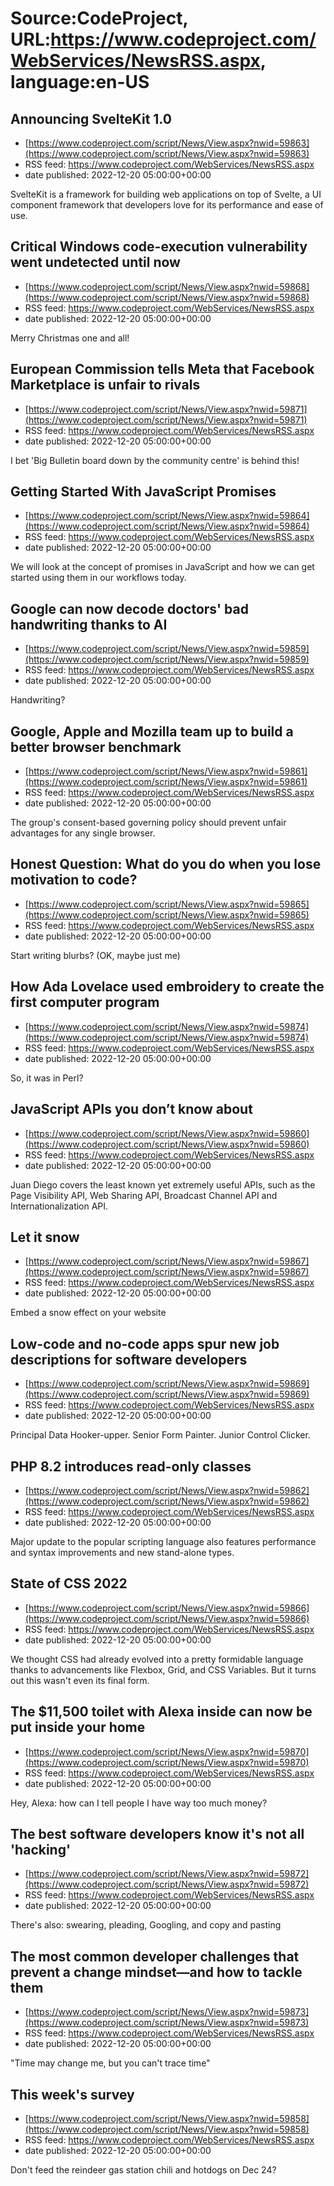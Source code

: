 # Source:CodeProject, URL:https://www.codeproject.com/WebServices/NewsRSS.aspx, language:en-US

## Announcing SvelteKit 1.0
 - [https://www.codeproject.com/script/News/View.aspx?nwid=59863](https://www.codeproject.com/script/News/View.aspx?nwid=59863)
 - RSS feed: https://www.codeproject.com/WebServices/NewsRSS.aspx
 - date published: 2022-12-20 05:00:00+00:00

SvelteKit is a framework for building web applications on top of Svelte, a UI component framework that developers love for its performance and ease of use.

## Critical Windows code-execution vulnerability went undetected until now
 - [https://www.codeproject.com/script/News/View.aspx?nwid=59868](https://www.codeproject.com/script/News/View.aspx?nwid=59868)
 - RSS feed: https://www.codeproject.com/WebServices/NewsRSS.aspx
 - date published: 2022-12-20 05:00:00+00:00

Merry Christmas one and all!

## European Commission tells Meta that Facebook Marketplace is unfair to rivals
 - [https://www.codeproject.com/script/News/View.aspx?nwid=59871](https://www.codeproject.com/script/News/View.aspx?nwid=59871)
 - RSS feed: https://www.codeproject.com/WebServices/NewsRSS.aspx
 - date published: 2022-12-20 05:00:00+00:00

I bet 'Big Bulletin board down by the community centre' is behind this!

## Getting Started With JavaScript Promises
 - [https://www.codeproject.com/script/News/View.aspx?nwid=59864](https://www.codeproject.com/script/News/View.aspx?nwid=59864)
 - RSS feed: https://www.codeproject.com/WebServices/NewsRSS.aspx
 - date published: 2022-12-20 05:00:00+00:00

We will look at the concept of promises in JavaScript and how we can get started using them in our workflows today.

## Google can now decode doctors' bad handwriting thanks to AI
 - [https://www.codeproject.com/script/News/View.aspx?nwid=59859](https://www.codeproject.com/script/News/View.aspx?nwid=59859)
 - RSS feed: https://www.codeproject.com/WebServices/NewsRSS.aspx
 - date published: 2022-12-20 05:00:00+00:00

Handwriting?

## Google, Apple and Mozilla team up to build a better browser benchmark
 - [https://www.codeproject.com/script/News/View.aspx?nwid=59861](https://www.codeproject.com/script/News/View.aspx?nwid=59861)
 - RSS feed: https://www.codeproject.com/WebServices/NewsRSS.aspx
 - date published: 2022-12-20 05:00:00+00:00

The group's consent-based governing policy should prevent unfair advantages for any single browser.

## Honest Question: What do you do when you lose motivation to code?
 - [https://www.codeproject.com/script/News/View.aspx?nwid=59865](https://www.codeproject.com/script/News/View.aspx?nwid=59865)
 - RSS feed: https://www.codeproject.com/WebServices/NewsRSS.aspx
 - date published: 2022-12-20 05:00:00+00:00

Start writing blurbs? (OK, maybe just me)

## How Ada Lovelace used embroidery to create the first computer program
 - [https://www.codeproject.com/script/News/View.aspx?nwid=59874](https://www.codeproject.com/script/News/View.aspx?nwid=59874)
 - RSS feed: https://www.codeproject.com/WebServices/NewsRSS.aspx
 - date published: 2022-12-20 05:00:00+00:00

So, it was in Perl?

## JavaScript APIs you don’t know about
 - [https://www.codeproject.com/script/News/View.aspx?nwid=59860](https://www.codeproject.com/script/News/View.aspx?nwid=59860)
 - RSS feed: https://www.codeproject.com/WebServices/NewsRSS.aspx
 - date published: 2022-12-20 05:00:00+00:00

Juan Diego covers the least known yet extremely useful APIs, such as the Page Visibility API, Web Sharing API, Broadcast Channel API and Internationalization API.

## Let it snow
 - [https://www.codeproject.com/script/News/View.aspx?nwid=59867](https://www.codeproject.com/script/News/View.aspx?nwid=59867)
 - RSS feed: https://www.codeproject.com/WebServices/NewsRSS.aspx
 - date published: 2022-12-20 05:00:00+00:00

Embed a snow effect on your website

## Low-code and no-code apps spur new job descriptions for software developers
 - [https://www.codeproject.com/script/News/View.aspx?nwid=59869](https://www.codeproject.com/script/News/View.aspx?nwid=59869)
 - RSS feed: https://www.codeproject.com/WebServices/NewsRSS.aspx
 - date published: 2022-12-20 05:00:00+00:00

Principal Data Hooker-upper. Senior Form Painter. Junior Control Clicker.

## PHP 8.2 introduces read-only classes
 - [https://www.codeproject.com/script/News/View.aspx?nwid=59862](https://www.codeproject.com/script/News/View.aspx?nwid=59862)
 - RSS feed: https://www.codeproject.com/WebServices/NewsRSS.aspx
 - date published: 2022-12-20 05:00:00+00:00

Major update to the popular scripting language also features performance and syntax improvements and new stand-alone types.

## State of CSS 2022
 - [https://www.codeproject.com/script/News/View.aspx?nwid=59866](https://www.codeproject.com/script/News/View.aspx?nwid=59866)
 - RSS feed: https://www.codeproject.com/WebServices/NewsRSS.aspx
 - date published: 2022-12-20 05:00:00+00:00

We thought CSS had already evolved into a pretty formidable language thanks to advancements like Flexbox, Grid, and CSS Variables. But it turns out this wasn't even its final form.

## The $11,500 toilet with Alexa inside can now be put inside your home
 - [https://www.codeproject.com/script/News/View.aspx?nwid=59870](https://www.codeproject.com/script/News/View.aspx?nwid=59870)
 - RSS feed: https://www.codeproject.com/WebServices/NewsRSS.aspx
 - date published: 2022-12-20 05:00:00+00:00

Hey, Alexa: how can I tell people I have way too much money?

## The best software developers know it's not all 'hacking'
 - [https://www.codeproject.com/script/News/View.aspx?nwid=59872](https://www.codeproject.com/script/News/View.aspx?nwid=59872)
 - RSS feed: https://www.codeproject.com/WebServices/NewsRSS.aspx
 - date published: 2022-12-20 05:00:00+00:00

There's also: swearing, pleading, Googling, and copy and pasting

## The most common developer challenges that prevent a change mindset—and how to tackle them
 - [https://www.codeproject.com/script/News/View.aspx?nwid=59873](https://www.codeproject.com/script/News/View.aspx?nwid=59873)
 - RSS feed: https://www.codeproject.com/WebServices/NewsRSS.aspx
 - date published: 2022-12-20 05:00:00+00:00

"Time may change me, but you can't trace time"

## This week's survey
 - [https://www.codeproject.com/script/News/View.aspx?nwid=59858](https://www.codeproject.com/script/News/View.aspx?nwid=59858)
 - RSS feed: https://www.codeproject.com/WebServices/NewsRSS.aspx
 - date published: 2022-12-20 05:00:00+00:00

Don't feed the reindeer gas station chili and hotdogs on Dec 24?

